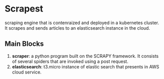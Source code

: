 # Scrapest
scraping engine that is contenraized and deployed in a kubernetes cluster. It scrapes and sends articles to an elasticsearch instance in the cloud.

## Main Blocks
1. __scraper__: a python program built on the SCRAPY framework. It consists of several spiders that are invoked using a post request.
2. __elasticsearch__: t3.micro instance of elastic search that presents in AWS cloud service.

